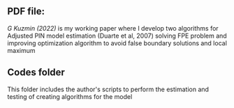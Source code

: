 ## PDF file:
*G Kuzmin (2022)* is my working paper where I develop two algorithms for Adjusted PIN model estimation (Duarte et al, 2007) solving FPE problem and improving optimization algorithm to avoid false boundary solutions and local maximum

## Codes folder
This folder includes the author's scripts to perform the estimation and testing of creating algorithms for the model
